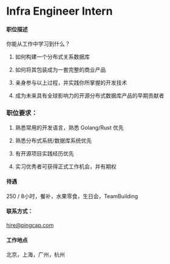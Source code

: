 # Infra Engineer Intern

#### 职位描述

你能从工作中学习到什么？

1. 如何构建一个分布式关系数据库

2. 如何将其包装成为一套完整的商业产品

3. 亲身参与以上过程，并实践你所掌握的开发技术

4. 成为未来具有全球影响力的开源分布式数据库产品的早期贡献者

### 职位要求：

1. 熟悉常用的开发语言，熟悉 Golang/Rust 优先

2. 熟悉分布式系统/数据库系统优先

3. 有开源项目实践经历优先

4. 实习优秀者可获得正式工作机会，并有期权

#### 待遇

250 / 8小时，餐补，水果零食，生日会，TeamBuilding

#### 联系方式：
hire@pingcap.com

#### 工作地点

北京，上海，广州，杭州